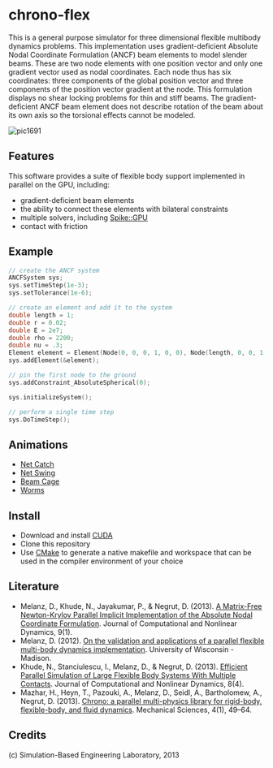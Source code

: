 chrono-flex
====
This is a general purpose simulator for three dimensional flexible multibody dynamics problems. This implementation uses gradient-deficient Absolute Nodal Coordinate Formulation (ANCF) beam elements to model slender beams. These are two node elements with one position vector and only one gradient vector used as nodal coordinates. Each node thus has six coordinates: three components of the global position vector and three components of the position vector gradient at the node. This formulation displays no shear locking problems for thin and stiff beams. The gradient-deficient ANCF beam element does not describe rotation of the beam about its own axis so the torsional effects cannot be modeled.

![pic1691](https://f.cloud.github.com/assets/5438923/1767518/6158fad6-6755-11e3-9bf5-508598192e24.png)

Features
----
This software provides a suite of flexible body support implemented in parallel on the GPU, including:
* gradient-deficient beam elements
* the ability to connect these elements with bilateral constraints
* multiple solvers, including [Spike::GPU](http://spikegpu.sbel.org)
* contact with friction

Example
----
```c
// create the ANCF system
ANCFSystem sys;
sys.setTimeStep(1e-3);
sys.setTolerance(1e-6);

// create an element and add it to the system
double length = 1;
double r = 0.02;
double E = 2e7;
double rho = 2200;
double nu = .3;
Element element = Element(Node(0, 0, 0, 1, 0, 0), Node(length, 0, 0, 1, 0, 0), r, nu, E, rho);
sys.addElement(&element);

// pin the first node to the ground
sys.addConstraint_AbsoluteSpherical(0);

sys.initializeSystem();

// perform a single time step
sys.DoTimeStep();
```

Animations
----
* [Net Catch](https://vimeo.com/62115217)
* [Net Swing](https://vimeo.com/52520542)
* [Beam Cage](https://vimeo.com/58188595)
* [Worms](https://vimeo.com/58189498)

Install
----
* Download and install [CUDA](https://developer.nvidia.com/cuda-downloads) 
* Clone this repository
* Use [CMake](http://www.cmake.org) to generate a native makefile and workspace that can be used in the compiler environment of your choice

Literature
----
* Melanz, D., Khude, N., Jayakumar, P., & Negrut, D. (2013). [A Matrix-Free Newton-Krylov Parallel Implicit Implementation of the Absolute Nodal Coordinate Formulation](http://computationalnonlinear.asmedigitalcollection.asme.org/article.aspx?articleid=1731926). Journal of Computational and Nonlinear Dynamics, 9(1).
* Melanz, D. (2012). [On the validation and applications of a parallel flexible multi-body dynamics implementation](http://sbel.wisc.edu/documents/DanielMelanzMSthesisFinal.pdf). University of Wisconsin - Madison.
* Khude, N., Stanciulescu, I., Melanz, D., & Negrut, D. (2013). [Efficient Parallel Simulation of Large Flexible Body Systems With Multiple Contacts](http://computationalnonlinear.asmedigitalcollection.asme.org/article.aspx?articleid=1673047). Journal of Computational and Nonlinear Dynamics, 8(4).
* Mazhar, H., Heyn, T., Pazouki, A., Melanz, D., Seidl, A., Bartholomew, A., Negrut, D. (2013). [Chrono: a parallel multi-physics library for rigid-body, flexible-body, and fluid dynamics](http://www.mech-sci.net/4/49/2013/ms-4-49-2013.html). Mechanical Sciences, 4(1), 49–64.

Credits
----
(c) Simulation-Based Engineering Laboratory, 2013
